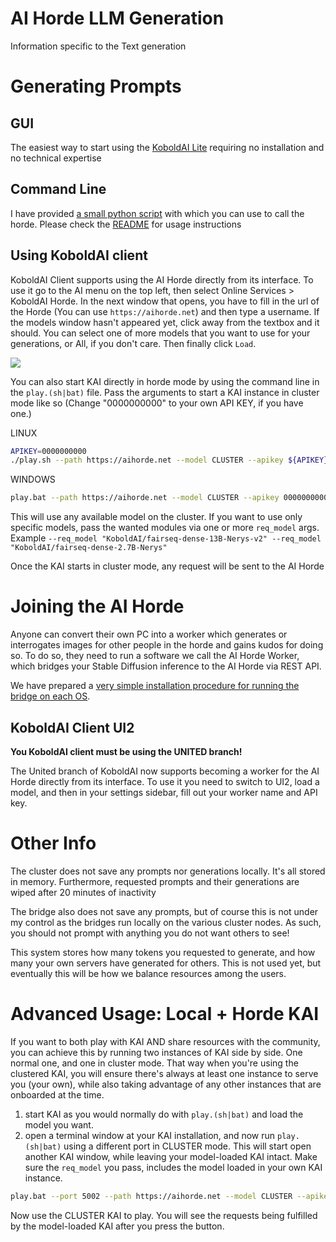 <!--
SPDX-FileCopyrightText: 2022 Konstantinos Thoukydidis <mail@dbzer0.com>

SPDX-License-Identifier: AGPL-3.0-or-later
-->

# AI Horde LLM Generation

Information specific to the Text generation

# Generating Prompts

## GUI

The easiest way to start using the [KoboldAI Lite](https://lite.koboldai.net) requiring no installation and no technical expertise

## Command Line

I have provided [a small python script](https://github.com/Haidra-Org/AI-Horde-CLI) with which you can use to call the horde. Please check the [README](https://github.com/Haidra-Org/AI-Horde-CLI/blob/main/README.md) for usage instructions

## Using KoboldAI client

KoboldAI Client supports using the AI Horde directly from its interface. To use it go to the AI menu on the top left, then select Online Services > KoboldAI Horde. In the next window that opens, you have to fill in the url of the Horde (You can use `https://aihorde.net`) and then type a username. If the models window hasn't appeared yet, click away from the textbox and it should. You can select one of more models that you want to use for your generations, or All, if you don't care. Then finally click `Load`.

![](gui_select.png)

You can also start KAI directly in horde mode by using the command line in the `play.(sh|bat)` file. Pass the arguments to start a KAI instance in cluster mode like so (Change "0000000000" to your own API KEY, if you have one.)

LINUX

```bash
APIKEY=0000000000
./play.sh --path https://aihorde.net --model CLUSTER --apikey ${APIKEY}
```

WINDOWS


```bash
play.bat --path https://aihorde.net --model CLUSTER --apikey 0000000000
```

This will use any available model on the cluster. If you want to use only specific models, pass the wanted modules via one or more `req_model` args. Example `--req_model "KoboldAI/fairseq-dense-13B-Nerys-v2" --req_model "KoboldAI/fairseq-dense-2.7B-Nerys"`

Once the KAI starts in cluster mode, any request will be sent to the AI Horde

# Joining the AI Horde

Anyone can convert their own PC into a worker which generates or interrogates images for other people in the horde and gains kudos for doing so. To do so, they need to run a software we call the AI Horde Worker, which bridges your Stable Diffusion inference to the AI Horde via REST API.

We have prepared a [very simple installation procedure for running the bridge on each OS](https://github.com/Haidra-Org/AI-Horde-Worker#readme).

## KoboldAI Client UI2

**You KoboldAI client must be using the UNITED branch!**

The United branch of KoboldAI now supports becoming a worker for the AI Horde directly from its interface. To use it you need to switch to UI2, load a model, and then in your settings sidebar, fill out your worker name and API key.

# Other Info

The cluster does not save any prompts nor generations locally. It's all stored in memory. Furthermore, requested prompts and their generations are wiped after 20 minutes of inactivity

The bridge also does not save any prompts, but of course this is not under my control as the bridges run locally on the various cluster nodes. As such, you should not prompt with anything you do not want others to see!

This system stores how many tokens you requested to generate, and how many your own servers have generated for others. This is not used yet, but eventually this will be how we balance resources among the users.

# Advanced Usage: Local + Horde KAI

If you want to both play with KAI AND share resources with the community, you can achieve this by running two instances of KAI side by side. One normal one, and one in cluster mode. That way when you're using the clustered KAI, you will ensure there's always at least one instance to serve you (your own), while also taking advantage of any other instances that are onboarded at the time.

1. start KAI as you would normally do with `play.(sh|bat)` and load the model you want.
2. open a terminal window at your KAI installation, and now run `play.(sh|bat)` using a different port in CLUSTER mode. This will start open another KAI window, while leaving your model-loaded KAI intact. Make sure the `req_model` you pass, includes the model loaded in your own KAI instance.

```bash
play.bat --port 5002 --path https://aihorde.net --model CLUSTER --apikey 0000000000 --req_model "KoboldAI/fairseq-dense-13B-Nerys-v2" --req_model "KoboldAI/fairseq-dense-2.7B-Nerys"
```

Now use the CLUSTER KAI to play. You will see the requests being fulfilled by the model-loaded KAI after you press the button.

